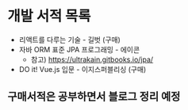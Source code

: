 # 개발 서적 목록
- 리액트를 다루는 기술 - 길벗 (구매)
- 자바 ORM 표준 JPA 프로그래밍 - 에이콘
    - 참고) https://ultrakain.gitbooks.io/jpa/
- DO it! Vue.js 입문 - 이지스퍼블리싱 (구매)


## 구매서적은 공부하면서 블로그 정리 예정

